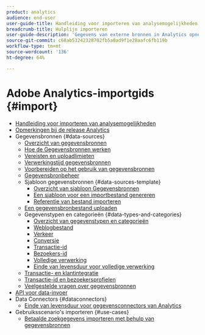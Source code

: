 ```yaml
---
product: analytics
audience: end-user
user-guide-title: Handleiding voor importeren van analysemogelijkheden
breadcrumb-title: Hulplijn importeren
user-guide-description: 'Gegevens van externe bronnen in Analytics opnemen, in bulk of real-time. '
source-git-commit: c68ab53242328702fb5a0ad9f1e28aafc6fb119b
workflow-type: tm+mt
source-wordcount: '136'
ht-degree: 64%

---
```



# Adobe Analytics-importgids {#import}

+ [Handleiding voor importeren van analysemogelijkheden](home.md)
+ [Opmerkingen bij de release Analytics](https://experienceleague.adobe.com/docs/analytics/release-notes/latest.html)
+ Gegevensbronnen {#data-sources}
   + [Overzicht van gegevensbronnen](c-data-sources/datasrc-home.md)
   + [Hoe de Gegevensbronnen werken](c-data-sources/datasrc-how-data-sources-works.md)
   + [Vereisten en uploadlimieten](c-data-sources/datasrc-requirements.md)
   + [Verwerkingstijd gegevensbronnen](c-data-sources/datasrc-processing-time.md)
   + [Voorbereiden op het gebruik van gegevensbronnen](c-data-sources/datasrc-preparing.md)
   + [Gegevensbronbeheer](c-data-sources/datasrc-manager.md)
   + Sjabloon gegevensbronnen {#data-sources-template}
      + [Overzicht van sjabloon Gegevensbronnen](c-data-sources/datasrc-template/datasrc-template-file.md)
      + [Een sjabloon voor een importbestand genereren](c-data-sources/datasrc-template/t-datasrc-creating-data-sources-file.md)
      + [Referentie van bestand importeren](c-data-sources/datasrc-template/datasrc-import-file-reference.md)
   + [Een gegevensbronbestand uploaden](c-data-sources/t-datasrc-uploading-data.md)
   + Gegevenstypen en categorieën {#data-types-and-categories}
      + [Overzicht van gegevenstypen en categorieën](c-data-sources/c-datasrc-types/datasrc-categories.md)
      + [Weblogbestand](c-data-sources/c-datasrc-types/datasrc-web-log.md)
      + [Verkeer](c-data-sources/c-datasrc-types/datasrc-traffic.md)
      + [Conversie](c-data-sources/c-datasrc-types/datasrc-conversion.md)
      + [Transactie-id](c-data-sources/c-datasrc-types/datasrc-transactionid.md)
      + [Bezoekers-id](c-data-sources/c-datasrc-types/datasrc-visitorid.md)
      + [Volledige verwerking](c-data-sources/c-datasrc-types/datasrc-full-processing.md)
      + [Einde van levensduur voor volledige verwerking](c-data-sources/c-datasrc-types/datasrc-fullproc-eol.md)
   + [Transactie- en klantintegratie](c-data-sources/datasrc-integrating-offline-data.md)
   + [Transactie-id en bezoekersprofielen](c-data-sources/datasrc-tid-visitor-profile.md)
   + [Veelgestelde vragen over gegevensbronnen](c-data-sources/datasrc-faq.md)
+ [API voor data-invoer](c-data-insertion-api/c-data-insertion-api.md)
+ Data Connectors {#dataconnectors}
   + [Einde van levensduur voor gegevensconnectors van Analytics](data-connectors/data-connectors-eol.md)
+ Gebruiksscenario&#39;s importeren {#use-cases}
   + [Betaalde zoekgegevens importeren met behulp van gegevensbronnen](use-cases/paid-search-metrics.md)
